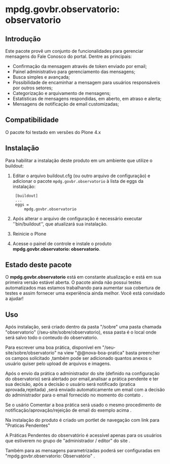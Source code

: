 mpdg.govbr.observatorio: observatorio
====================================

Introdução
-----------

Este pacote provê um conjunto de funcionalidades para gerenciar mensagens do Fale Conosco do portal. Dentre as principais:

- Confirmação da mensagem através de token enviado por email;
- Painel administrativo para gerenciamento das mensagens;
- Busca simples e avançada;
- Possibilidade de encaminhar a mensagem para usuários responsáveis por outros setores;
- Categorização e arquivamento de mensagens;
- Estatísticas de mensagens respondidas, em aberto, em atraso e alerta;
- Mensagens de notificação de email customizadas;

Compatibilidade
---------------

O pacote foi testado em versões do Plone 4.x

Instalação
------------

Para habilitar a instalação deste produto em um ambiente que utilize o
buildout:

1. Editar o arquivo buildout.cfg (ou outro arquivo de configuração) e
   adicionar o pacote `mpdg.govbr.observatorio` à lista de eggs da instalação:

        [buildout]
        ...
        eggs =
            mpdg.govbr.observatorio

2. Após alterar o arquivo de configuração é necessário executar
   ''bin/buildout'', que atualizará sua instalação.

3. Reinicie o Plone

4. Acesse o painel de controle e instale o produto
**mpdg.govbr.observatorio: observatorio**.

Estado deste pacote
---------------------

O **mpdg.govbr.observatorio** está em constante atualização e está em sua primeira versão estável aberta. O pacote ainda não possui testes automatizados mas estamos trabalhando para aumentar sua cobertura de testes e assim fornecer uma experiência ainda melhor. Você está convidado a ajudar!

Uso
---

Após instalação, será criado dentro da pasta "/sobre"  uma pasta chamada "observatorio" (/seu-site/sobre/observatorio), essa pasta é o local onde será salvo todo o conteudo do observatorio.

Para escrever uma boa prática, disponível em "/seu-site/sobre/observatorio" na view  "@@nova-boa-pratica" basta preencher os campos solicitado ,também pode ser adicionado quantos anexos o usuário quiser pelo upload de arquivos e imagens.

Após o envio da prática o administrador do site (definido na configuração do observatorio) será alertado por email,analisar a prática pendente e ter sua decisão, após a decisão o usuário será notificado (pratica aprovada,rejeitada) ,será enviado automaticamente  um email com a decisão do administrador para o email fornecido no momento do contato .

Se o usário Comentar a boa prática  será usado o mesmo procedimento de notificação/aprovação/rejeição  de email do exemplo acima .

Na instalação do produto é criado um portlet de navegação com link para "Praticas Pendentes" 

A Práticas Pendentes do observatório é acessível apenas para os usuários que estiverem no grupo de  "administrador / editor" do site  .

Também para as mensagens parametrizadas poderá ser  configuradas em "mpdg.govbr.observatorio: Observatório" . 


